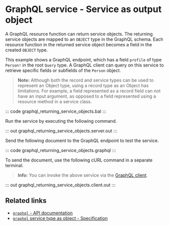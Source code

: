 # GraphQL service - Service as output object

A GraphQL resource function can return service objects. The returning service objects are mapped to an `OBJECT` type in the GraphQL schema. Each resource function in the returned service object becomes a field in the created `OBJECT` type.

This example shows a GraphQL endpoint, which has a field `profile` of type `Person!` in the root `Query` type. A GraphQL client can query on this service to retrieve specific fields or subfields of the `Person` object.

>**Note:** Although both the record and service types can be used to represent an Object type, using a record type as an Object has limitations. For example, a field represented as a record field can not have an input argument, as opposed to a field represented using a resource method in a service class.

::: code graphql_returning_service_objects.bal :::

Run the service by executing the following command.

::: out graphql_returning_service_objects.server.out :::

Send the following document to the GraphQL endpoint to test the service.

::: code graphql_returning_service_objects.graphql :::

To send the document, use the following cURL command in a separate terminal.

>**Info:** You can invoke the above service via the [GraphQL client](/learn/by-example/graphql-client/).

::: out graphql_returning_service_objects.client.out :::

## Related links
- [`graphql` - API documentation](https://lib.ballerina.io/ballerina/graphql/latest)
- [`graphql` service type as object - Specification](/spec/graphql/#422-record-type-as-object)
